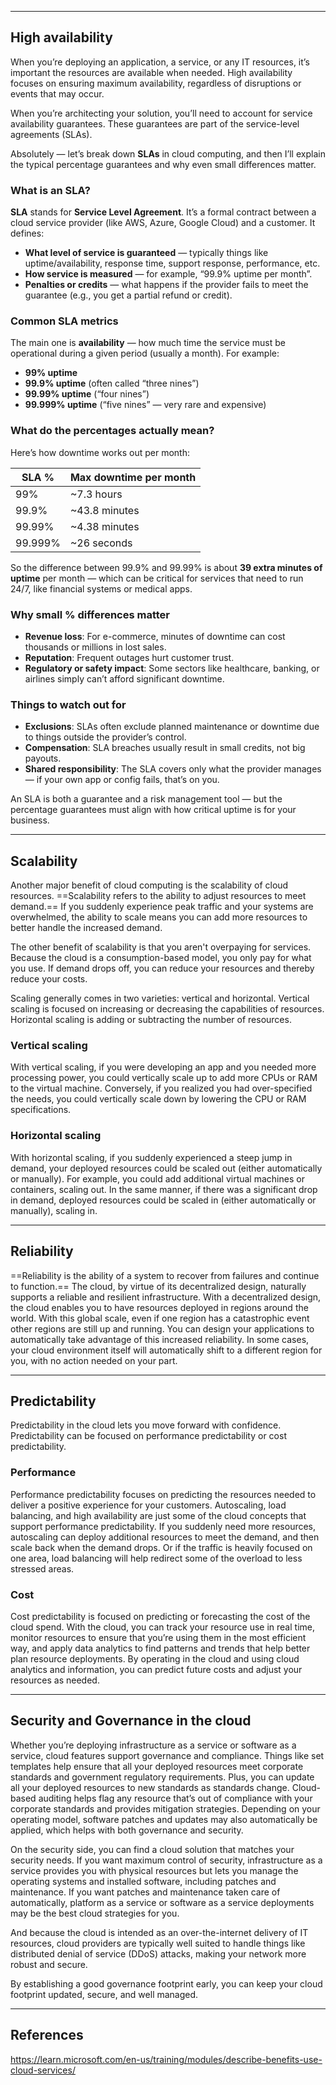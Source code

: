 
---

## High availability

When you’re deploying an application, a service, or any IT resources, it’s important the resources are available when needed. High availability focuses on ensuring maximum availability, regardless of disruptions or events that may occur.

When you’re architecting your solution, you’ll need to account for service availability guarantees. These guarantees are part of the service-level agreements (SLAs).

Absolutely — let’s break down **SLAs** in cloud computing, and then I’ll explain the typical percentage guarantees and why even small differences matter.


### What is an SLA?

**SLA** stands for **Service Level Agreement**. It’s a formal contract between a cloud service provider (like AWS, Azure, Google Cloud) and a customer. It defines:
- **What level of service is guaranteed** — typically things like uptime/availability, response time, support response, performance, etc.
- **How service is measured** — for example, “99.9% uptime per month”.
- **Penalties or credits** — what happens if the provider fails to meet the guarantee (e.g., you get a partial refund or credit).

### Common SLA metrics

The main one is **availability** — how much time the service must be operational during a given period (usually a month).
For example:
- **99% uptime**
- **99.9% uptime** (often called “three nines”)
- **99.99% uptime** (“four nines”)
- **99.999% uptime** (“five nines” — very rare and expensive)


### What do the percentages actually mean?

Here’s how downtime works out per month:

|SLA %|Max downtime per month|
|---|---|
|99%|~7.3 hours|
|99.9%|~43.8 minutes|
|99.99%|~4.38 minutes|
|99.999%|~26 seconds|

So the difference between 99.9% and 99.99% is about **39 extra minutes of uptime** per month — which can be critical for services that need to run 24/7, like financial systems or medical apps.


### Why small % differences matter

- **Revenue loss**: For e-commerce, minutes of downtime can cost thousands or millions in lost sales.
- **Reputation**: Frequent outages hurt customer trust.
- **Regulatory or safety impact**: Some sectors like healthcare, banking, or airlines simply can’t afford significant downtime.


### Things to watch out for

- **Exclusions**: SLAs often exclude planned maintenance or downtime due to things outside the provider’s control.
- **Compensation**: SLA breaches usually result in small credits, not big payouts.
- **Shared responsibility**: The SLA covers only what the provider manages — if your own app or config fails, that’s on you.


An SLA is both a guarantee and a risk management tool — but the percentage guarantees must align with how critical uptime is for your business.

---

## Scalability

Another major benefit of cloud computing is the scalability of cloud resources. ==Scalability refers to the ability to adjust resources to meet demand.== If you suddenly experience peak traffic and your systems are overwhelmed, the ability to scale means you can add more resources to better handle the increased demand.

The other benefit of scalability is that you aren't overpaying for services. Because the cloud is a consumption-based model, you only pay for what you use. If demand drops off, you can reduce your resources and thereby reduce your costs.

Scaling generally comes in two varieties: vertical and horizontal. Vertical scaling is focused on increasing or decreasing the capabilities of resources. Horizontal scaling is adding or subtracting the number of resources.

### Vertical scaling

With vertical scaling, if you were developing an app and you needed more processing power, you could vertically scale up to add more CPUs or RAM to the virtual machine. Conversely, if you realized you had over-specified the needs, you could vertically scale down by lowering the CPU or RAM specifications.

### Horizontal scaling

With horizontal scaling, if you suddenly experienced a steep jump in demand, your deployed resources could be scaled out (either automatically or manually). For example, you could add additional virtual machines or containers, scaling out. In the same manner, if there was a significant drop in demand, deployed resources could be scaled in (either automatically or manually), scaling in.


---

## Reliability

==Reliability is the ability of a system to recover from failures and continue to function.== 
The cloud, by virtue of its decentralized design, naturally supports a reliable and resilient infrastructure. With a decentralized design, the cloud enables you to have resources deployed in regions around the world. With this global scale, even if one region has a catastrophic event other regions are still up and running. You can design your applications to automatically take advantage of this increased reliability. In some cases, your cloud environment itself will automatically shift to a different region for you, with no action needed on your part. 

---

## Predictability

Predictability in the cloud lets you move forward with confidence. Predictability can be focused on performance predictability or cost predictability.

### Performance

Performance predictability focuses on predicting the resources needed to deliver a positive experience for your customers. Autoscaling, load balancing, and high availability are just some of the cloud concepts that support performance predictability. If you suddenly need more resources, autoscaling can deploy additional resources to meet the demand, and then scale back when the demand drops. Or if the traffic is heavily focused on one area, load balancing will help redirect some of the overload to less stressed areas.

### Cost

Cost predictability is focused on predicting or forecasting the cost of the cloud spend. With the cloud, you can track your resource use in real time, monitor resources to ensure that you’re using them in the most efficient way, and apply data analytics to find patterns and trends that help better plan resource deployments. By operating in the cloud and using cloud analytics and information, you can predict future costs and adjust your resources as needed. 

---

## Security and Governance in the cloud

Whether you’re deploying infrastructure as a service or software as a service, cloud features support governance and compliance. Things like set templates help ensure that all your deployed resources meet corporate standards and government regulatory requirements. Plus, you can update all your deployed resources to new standards as standards change. Cloud-based auditing helps flag any resource that’s out of compliance with your corporate standards and provides mitigation strategies. Depending on your operating model, software patches and updates may also automatically be applied, which helps with both governance and security.

On the security side, you can find a cloud solution that matches your security needs. If you want maximum control of security, infrastructure as a service provides you with physical resources but lets you manage the operating systems and installed software, including patches and maintenance. If you want patches and maintenance taken care of automatically, platform as a service or software as a service deployments may be the best cloud strategies for you.

And because the cloud is intended as an over-the-internet delivery of IT resources, cloud providers are typically well suited to handle things like distributed denial of service (DDoS) attacks, making your network more robust and secure.

By establishing a good governance footprint early, you can keep your cloud footprint updated, secure, and well managed.

---

## References

https://learn.microsoft.com/en-us/training/modules/describe-benefits-use-cloud-services/